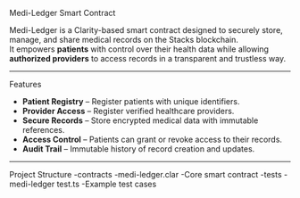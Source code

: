 Medi-Ledger Smart Contract

Medi-Ledger is a Clarity-based smart contract designed to securely store, manage, and share medical records on the Stacks blockchain.  
It empowers **patients** with control over their health data while allowing **authorized providers** to access records in a transparent and trustless way.

---

Features
- **Patient Registry** – Register patients with unique identifiers.  
- **Provider Access** – Register verified healthcare providers.  
- **Secure Records** – Store encrypted medical data with immutable references.  
- **Access Control** – Patients can grant or revoke access to their records.  
- **Audit Trail** – Immutable history of record creation and updates.  

---

Project Structure
-contracts
-medi-ledger.clar 
-Core smart contract
-tests
-medi-ledger test.ts 
-Example test cases
